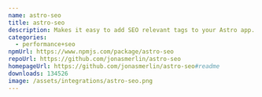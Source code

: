```yaml
---
name: astro-seo
title: astro-seo
description: Makes it easy to add SEO relevant tags to your Astro app.
categories:
  - performance+seo
npmUrl: https://www.npmjs.com/package/astro-seo
repoUrl: https://github.com/jonasmerlin/astro-seo
homepageUrl: https://github.com/jonasmerlin/astro-seo#readme
downloads: 134526
image: /assets/integrations/astro-seo.png
---
```

